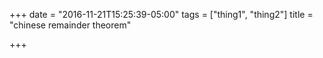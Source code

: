 +++
date = "2016-11-21T15:25:39-05:00"
tags = ["thing1", "thing2"]
title = "chinese remainder theorem"

+++

